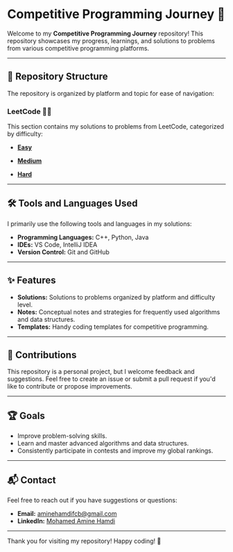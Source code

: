 # Competitive Programming Journey 🚀

Welcome to my **Competitive Programming Journey** repository! This repository showcases my progress, learnings, and solutions to problems from various competitive programming platforms.

---

## 📂 Repository Structure

The repository is organized by platform and topic for ease of navigation:

### LeetCode 🐱‍💻  

This section contains my solutions to problems from LeetCode, categorized by difficulty:  

- [**Easy**](https://github.com/mohamedaminehamdi/Competitive_Programing_Journey/tree/main/LeetCode/Easy) 

- [**Medium**](https://github.com/mohamedaminehamdi/Competitive_Programing_Journey/tree/main/LeetCode/Medium)  

- [**Hard**](https://github.com/mohamedaminehamdi/Competitive_Programing_Journey/tree/main/LeetCode/Hard)  

---

## 🛠️ Tools and Languages Used

I primarily use the following tools and languages in my solutions:

- **Programming Languages:** C++, Python, Java
- **IDEs:** VS Code, IntelliJ IDEA
- **Version Control:** Git and GitHub

---

## ✨ Features

- **Solutions:** Solutions to problems organized by platform and difficulty level.
- **Notes:** Conceptual notes and strategies for frequently used algorithms and data structures.
- **Templates:** Handy coding templates for competitive programming.

---

## 🤝 Contributions

This repository is a personal project, but I welcome feedback and suggestions. Feel free to create an issue or submit a pull request if you'd like to contribute or propose improvements.

---

## 🏆 Goals

- Improve problem-solving skills.
- Learn and master advanced algorithms and data structures.
- Consistently participate in contests and improve my global rankings.

---

## 📬 Contact

Feel free to reach out if you have suggestions or questions:

- **Email:** [aminehamdifcb@gmail.com](mailto:aminehamdifcb@gmail.com)
- **LinkedIn:** [Mohamed Amine Hamdi](https://www.linkedin.com/in/mohamed-amine-hamdi/)

---

Thank you for visiting my repository! Happy coding! 🚀

